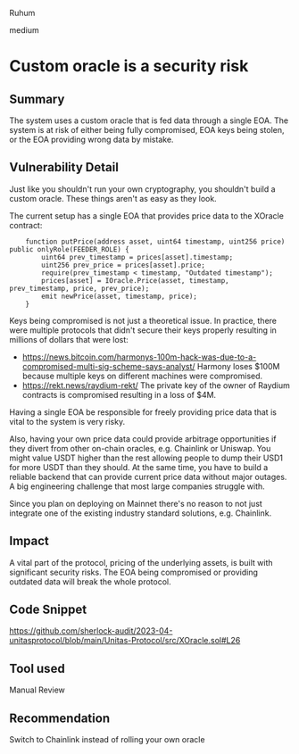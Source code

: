 Ruhum

medium

# Custom oracle is a security risk

## Summary
The system uses a custom oracle that is fed data through a single EOA. The system is at risk of either being fully compromised, EOA keys being stolen, or the EOA providing wrong data by mistake.

## Vulnerability Detail
Just like you shouldn't run your own cryptography, you shouldn't build a custom oracle. These things aren't as easy as they look.

The current setup has a single EOA that provides price data to the XOracle contract:

```sol
    function putPrice(address asset, uint64 timestamp, uint256 price) public onlyRole(FEEDER_ROLE) {
        uint64 prev_timestamp = prices[asset].timestamp;
        uint256 prev_price = prices[asset].price;
        require(prev_timestamp < timestamp, "Outdated timestamp");
        prices[asset] = IOracle.Price(asset, timestamp, prev_timestamp, price, prev_price);
        emit newPrice(asset, timestamp, price);
    }
```

Keys being compromised is not just a theoretical issue. In practice, there were multiple protocols that didn't secure their keys properly resulting in millions of dollars that were lost:
- https://news.bitcoin.com/harmonys-100m-hack-was-due-to-a-compromised-multi-sig-scheme-says-analyst/
Harmony loses $100M because multiple keys on different machines were compromised. 
- https://rekt.news/raydium-rekt/
The private key of the owner of Raydium contracts is compromised resulting in a loss of $4M.

Having a single EOA be responsible for freely providing price data that is vital to the system is very risky.

Also, having your own price data could provide arbitrage opportunities if they divert from other on-chain oracles, e.g. Chainlink or Uniswap. You might value USDT higher than the rest allowing people to dump their USD1 for more USDT than they should. At the same time, you have to build a reliable backend that can provide current price data without major outages. A big engineering challenge that most large companies struggle with.

Since you plan on deploying on Mainnet there's no reason to not just integrate one of the existing industry standard solutions, e.g. Chainlink.

## Impact
A vital part of the protocol, pricing of the underlying assets, is built with significant security risks. The EOA being compromised or providing outdated data will break the whole protocol.

## Code Snippet
https://github.com/sherlock-audit/2023-04-unitasprotocol/blob/main/Unitas-Protocol/src/XOracle.sol#L26
## Tool used

Manual Review

## Recommendation
Switch to Chainlink instead of rolling your own oracle

